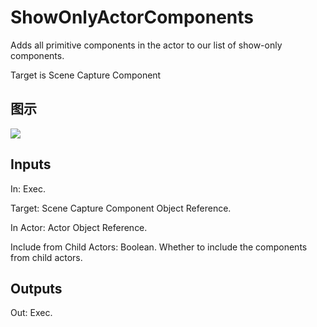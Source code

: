 # ShowOnlyActorComponents

Adds all primitive components in the actor to our list of show-only components.

Target is Scene Capture Component

## 图示

![]($-20221218-20390303.png)

## Inputs

In: Exec.

Target: Scene Capture Component Object Reference.

In Actor: Actor Object Reference.

Include from Child Actors: Boolean. Whether to include the components from child actors.  

## Outputs

Out: Exec.

